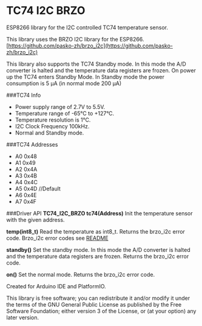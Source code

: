 # TC74 I2C BRZO

ESP8266 library for the I2C controlled TC74 temperature sensor.

This library uses the BRZO I2C library for the ESP8266.
[https://github.com/pasko-zh/brzo_i2c](https://github.com/pasko-zh/brzo_i2c)


This library also supports the TC74 Standby mode.
In this mode the A/D converter is halted and the temperature data registers are frozen.
On power up the TC74 enters Standby Mode.
In Standby mode the power consumption is 5 µA (in normal mode 200 μA)

###TC74 Info
- Power supply range of 2.7V to 5.5V.
- Temperature range of -65°C to +127°C.
- Temperature resolution is 1°C.
- I2C Clock Frequency 100kHz.
- Normal and Standby mode.

###TC74 Addresses
  - A0	0x48
  - A1	0x49
  - A2	0x4A
  - A3	0x4B
  - A4	0x4C
  - A5	0x4D //Default
  - A6	0x4E
  - A7	0x4F
  
###Driver API
**TC74_I2C_BRZO tc74(Address)**
Init the temperature sensor with the given address.

**temp(int8_t)**
Read the temperature as int8_t. Returns the brzo_i2c error code.
Brzo_i2c error codes see [README](https://github.com/pasko-zh/brzo_i2c/blob/master/README.md)

**standby()**
Set the standby mode. In this mode the A/D converter is halted and the temperature data registers are frozen.
Returns the brzo_i2c error code.

**on()**
Set the normal mode. Returns the brzo_i2c error code.



Created for Arduino IDE and PlatformIO.


This library is free software; you can redistribute it and/or
modify it under the terms of the GNU General Public
License as published by the Free Software Foundation; either
version 3 of the License, or (at your option) any later version.

